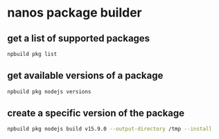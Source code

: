 # nanos package builder

## get a list of supported packages

```bash
npbuild pkg list
```

## get available versions of a package

```bash
npbuild pkg nodejs versions
```

## create a specific version of the package

```bash
npbuild pkg nodejs build v15.9.0 --output-directory /tmp --install
```
